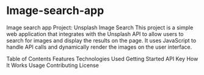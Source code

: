 # Image-search-app
Image search app
Project: Unsplash Image Search
This project is a simple web application that integrates with the Unsplash API to allow users to search for images and display the results on the page. It uses JavaScript to handle API calls and dynamically render the images on the user interface.

Table of Contents
Features
Technologies Used
Getting Started
API Key
How It Works
Usage
Contributing
License
